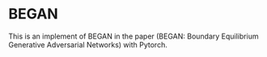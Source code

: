 # BEGAN

This is an implement of BEGAN in the paper (BEGAN: Boundary Equilibrium Generative Adversarial Networks) with Pytorch. 
